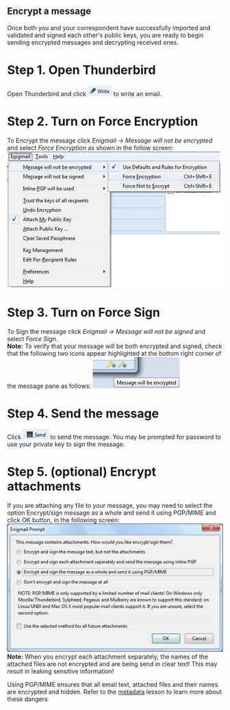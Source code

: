 ## Encrypt a message
Once both you and your correspondent have successfully imported and validated and signed each other's public keys, you are ready to begin sending encrypted messages and decrypting received ones.
<br>
# Step 1. Open Thunderbird
Open Thunderbird and click ![thunderbird_81](thunderbird_81.png) to write an email.
<br>
# Step 2. Turn on Force Encryption
To Encrypt the message click *Enigmail -> Message will not be encrypted* and select *Force Encryption* as shown in the follow screen:
![thunderbird_84](thunderbird_84.png)
<br>

# Step 3. Turn on Force Sign
To Sign the message click *Enigmail -> Message will not be signed* and select *Force Sign*.
<br>
**Note:** To verify that your message will be both encrypted and signed, check that the following two icons appear highlighted at the bottom right corner of the message pane as follows:
![thunderbird_85](thunderbird_85.png)
<br>
# Step 4. Send the message
Click ![thunderbird_83](thunderbird_83.png) to send the message. You may be prompted for password to use your private key to sign the message.
<br>
# Step 5. (optional) Encrypt attachments
If you are attaching any file to your message, you may need to select the option Encrypt/sign message as a whole and send it using PGP/MIME and click OK button, in the following screen:
![thunderbird_86](thunderbird_86.png)
<br>
**Note:** When you encrypt each attachment separately, the names of the attached files are not encrypted and are being send in clear text! This may result in leaking sensitive information!
<br>

Using PGP/MIME ensures that all email text, attached files and their names are encrypted and hidden. Refer to the [metadata](en/topics/understand-4-digisec/3-metadata/1-1-intro.md) lesson to learn more about these dangers
